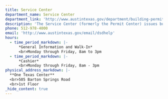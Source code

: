 ```yaml
---
title: Service Center
department_name: Service Center
department_link: 'http://www.austintexas.gov/department/building-permits'
description: 'The Service Center (formerly the Permit Center) issues building and applicable trade (building, plumbing, electrical, mechanical, irrigation) permits, provides permit payment services, and registers licensed contractors (electrical, mechanical, plumbing, and irrigation) to perform work.'
phone: 512-978-4000
email: 'http://www.austintexas.gov/email/dsdhelp'
hours:
  - time_period_markdown: |-
      *General Information and Walk-In*
      <br>Monday through Friday, 8am to 3pm
  - time_period_markdown: |-
      *Cashier*
      <br>Monday through Friday, 8am - 3pm
physical_address_markdown: |-
  **One Texas Center**
  <br>505 Barton Springs Road
  <br>1st Floor
_hide_content: true
---
```



